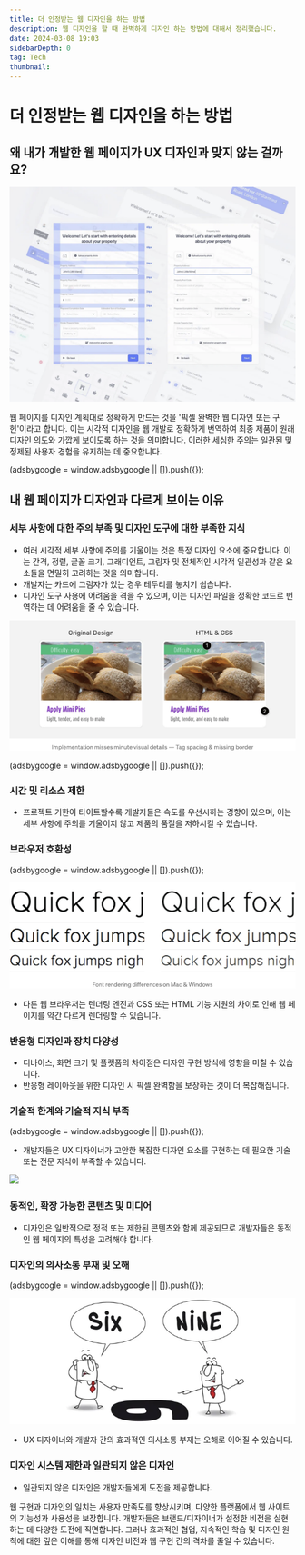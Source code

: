 ```yaml
---
title: 더 인정받는 웹 디자인을 하는 방법
description: 웹 디자인을 할 때 완벽하게 디자인 하는 방법에 대해서 정리했습니다.
date: 2024-03-08 19:03
sidebarDepth: 0
tag: Tech
thumbnail:
---
```


# 더 인정받는 웹 디자인을 하는 방법

## 왜 내가 개발한 웹 페이지가 UX 디자인과 맞지 않는 걸까요?

<img src="./img/Pixel-perfect-Web-implementation_0.png" />

웹 페이지를 디자인 계획대로 정확하게 만드는 것을 '픽셀 완벽한 웹 디자인 또는 구현'이라고 합니다. 이는 시각적 디자인을 웹 개발로 정확하게 번역하여 최종 제품이 원래 디자인 의도와 가깝게 보이도록 하는 것을 의미합니다. 이러한 세심한 주의는 일관된 및 정제된 사용자 경험을 유지하는 데 중요합니다.

<!-- ui-log 수평형 -->

<ins class="adsbygoogle"
     style="display:block"
     data-ad-client="ca-pub-4877378276818686"
     data-ad-slot="9743150776"
     data-ad-format="auto"
     data-full-width-responsive="true"></ins>
<component is="script">
(adsbygoogle = window.adsbygoogle || []).push({});
</component>

## 내 웹 페이지가 디자인과 다르게 보이는 이유

### 세부 사항에 대한 주의 부족 및 디자인 도구에 대한 부족한 지식

- 여러 시각적 세부 사항에 주의를 기울이는 것은 특정 디자인 요소에 중요합니다. 이는 간격, 정렬, 글꼴 크기, 그래디언트, 그림자 및 전체적인 시각적 일관성과 같은 요소들을 면밀히 고려하는 것을 의미합니다.
- 개발자는 카드에 그림자가 있는 경우 테두리를 놓치기 쉽습니다.
- 디자인 도구 사용에 어려움을 겪을 수 있으며, 이는 디자인 파일을 정확한 코드로 번역하는 데 어려움을 줄 수 있습니다.

<img src="./img/Pixel-perfect-Web-implementation_1.png" />

<!-- ui-log 수평형 -->

<ins class="adsbygoogle"
     style="display:block"
     data-ad-client="ca-pub-4877378276818686"
     data-ad-slot="9743150776"
     data-ad-format="auto"
     data-full-width-responsive="true"></ins>
<component is="script">
(adsbygoogle = window.adsbygoogle || []).push({});
</component>

### 시간 및 리소스 제한

- 프로젝트 기한이 타이트할수록 개발자들은 속도를 우선시하는 경향이 있으며, 이는 세부 사항에 주의를 기울이지 않고 제품의 품질을 저하시킬 수 있습니다.

### 브라우저 호환성

<!-- ui-log 수평형 -->

<ins class="adsbygoogle"
     style="display:block"
     data-ad-client="ca-pub-4877378276818686"
     data-ad-slot="9743150776"
     data-ad-format="auto"
     data-full-width-responsive="true"></ins>
<component is="script">
(adsbygoogle = window.adsbygoogle || []).push({});
</component>

<img src="./img/Pixel-perfect-Web-implementation_2.png" />

- 다른 웹 브라우저는 렌더링 엔진과 CSS 또는 HTML 기능 지원의 차이로 인해 웹 페이지를 약간 다르게 렌더링할 수 있습니다.

### 반응형 디자인과 장치 다양성

- 디바이스, 화면 크기 및 플랫폼의 차이점은 디자인 구현 방식에 영향을 미칠 수 있습니다.
- 반응형 레이아웃을 위한 디자인 시 픽셀 완벽함을 보장하는 것이 더 복잡해집니다.

### 기술적 한계와 기술적 지식 부족

<!-- ui-log 수평형 -->

<ins class="adsbygoogle"
     style="display:block"
     data-ad-client="ca-pub-4877378276818686"
     data-ad-slot="9743150776"
     data-ad-format="auto"
     data-full-width-responsive="true"></ins>
<component is="script">
(adsbygoogle = window.adsbygoogle || []).push({});
</component>

- 개발자들은 UX 디자이너가 고안한 복잡한 디자인 요소를 구현하는 데 필요한 기술 또는 전문 지식이 부족할 수 있습니다.

<img src="https://miro.medium.com/v2/resize:fit:1364/1*tNBiXfgCF_87LDkeHnPUzQ.gif" />

### 동적인, 확장 가능한 콘텐츠 및 미디어

- 디자인은 일반적으로 정적 또는 제한된 콘텐츠와 함께 제공되므로 개발자들은 동적인 웹 페이지의 특성을 고려해야 합니다.

### 디자인의 의사소통 부재 및 오해

<!-- ui-log 수평형 -->

<ins class="adsbygoogle"
     style="display:block"
     data-ad-client="ca-pub-4877378276818686"
     data-ad-slot="9743150776"
     data-ad-format="auto"
     data-full-width-responsive="true"></ins>
<component is="script">
(adsbygoogle = window.adsbygoogle || []).push({});
</component>

<img src="./img/Pixel-perfect-Web-implementation_4.png" />

- UX 디자이너와 개발자 간의 효과적인 의사소통 부재는 오해로 이어질 수 있습니다.

### 디자인 시스템 제한과 일관되지 않은 디자인

- 일관되지 않은 디자인은 개발자들에게 도전을 제공합니다.

웹 구현과 디자인의 일치는 사용자 만족도를 향상시키며, 다양한 플랫폼에서 웹 사이트의 기능성과 사용성을 보장합니다. 개발자들은 브랜드/디자이너가 설정한 비전을 실현하는 데 다양한 도전에 직면합니다. 그러나 효과적인 협업, 지속적인 학습 및 디자인 원칙에 대한 깊은 이해를 통해 디자인 비전과 웹 구현 간의 격차를 줄일 수 있습니다.

